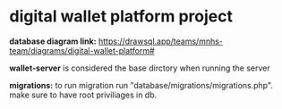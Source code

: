 # digital wallet platform project

**database diagram link:** https://drawsql.app/teams/mnhs-team/diagrams/digital-wallet-platform#

**wallet-server** is considered the base dirctory when running the server

**migrations:** to run migration run "database/migrations/migrations.php". make sure to have root priviliages in db.